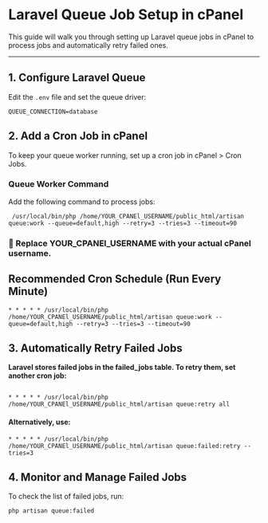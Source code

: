 # Laravel Queue Job Setup in cPanel

This guide will walk you through setting up Laravel queue jobs in cPanel to process jobs and automatically retry failed ones.

---

## 1. Configure Laravel Queue

Edit the `.env` file and set the queue driver:

```env
QUEUE_CONNECTION=database
```



## 2. Add a Cron Job in cPanel
To keep your queue worker running, set up a cron job in cPanel > Cron Jobs.
### Queue Worker Command
Add the following command to process jobs:

```
 /usr/local/bin/php /home/YOUR_CPANEl_USERNAME/public_html/artisan queue:work --queue=default,high --retry=3 --tries=3 --timeout=90
 ```


### 📌 Replace YOUR_CPANEl_USERNAME with your actual cPanel username.

## Recommended Cron Schedule (Run Every Minute)

``` 
* * * * * /usr/local/bin/php /home/YOUR_CPANEl_USERNAME/public_html/artisan queue:work --queue=default,high --retry=3 --tries=3 --timeout=90

```

## 3. Automatically Retry Failed Jobs
**Laravel stores failed jobs in the failed_jobs table. To retry them, set another cron job:**

```

* * * * * /usr/local/bin/php /home/YOUR_CPANEl_USERNAME/public_html/artisan queue:retry all

```

#### Alternatively, use:

```
* * * * * /usr/local/bin/php /home/YOUR_CPANEl_USERNAME/public_html/artisan queue:failed:retry --tries=3

```

## 4. Monitor and Manage Failed Jobs
To check the list of failed jobs, run:

```
php artisan queue:failed
```

